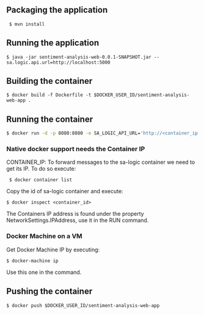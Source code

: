 ## Packaging the application

` $ mvn install`

## Running the application

` $ java -jar sentiment-analysis-web-0.0.1-SNAPSHOT.jar --sa.logic.api.url=http://localhost:5000 ` 

## Building the container

` $ docker build -f Dockerfile -t $DOCKER_USER_ID/sentiment-analysis-web-app . `

## Running the container

``` bash
$ docker run -d -p 8080:8080 -e SA_LOGIC_API_URL='http://<container_ip or docker machine ip>:5000' $DOCKER_USER_ID/sentiment-analysis-web-app  
```

### Native docker support needs the Container IP

CONTAINER_IP: To forward messages to the sa-logic container we need to get  its IP. To do so execute:

` $ docker container list`

Copy the id of sa-logic container and execute:

` $ docker inspect <container_id> `

The Containers IP address is found under the property NetworkSettings.IPAddress, use it in the RUN command.

### Docker Machine on a VM

Get Docker Machine IP by executing:

` $ docker-machine ip `

Use this one in the command.

## Pushing the container

` $ docker push $DOCKER_USER_ID/sentiment-analysis-web-app `
